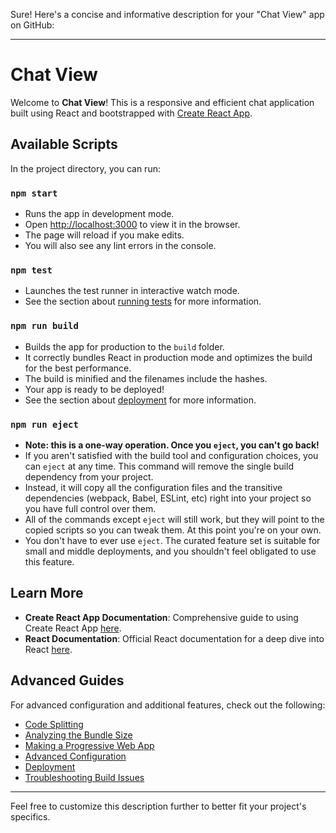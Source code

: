 Sure! Here's a concise and informative description for your "Chat View" app on GitHub:

---

# Chat View

Welcome to **Chat View**! This is a responsive and efficient chat application built using React and bootstrapped with [Create React App](https://github.com/facebook/create-react-app).

## Available Scripts

In the project directory, you can run:

### `npm start`
- Runs the app in development mode.
- Open [http://localhost:3000](http://localhost:3000) to view it in the browser.
- The page will reload if you make edits.
- You will also see any lint errors in the console.

### `npm test`
- Launches the test runner in interactive watch mode.
- See the section about [running tests](https://facebook.github.io/create-react-app/docs/running-tests) for more information.

### `npm run build`
- Builds the app for production to the `build` folder.
- It correctly bundles React in production mode and optimizes the build for the best performance.
- The build is minified and the filenames include the hashes.
- Your app is ready to be deployed!
- See the section about [deployment](https://facebook.github.io/create-react-app/docs/deployment) for more information.

### `npm run eject`
- **Note: this is a one-way operation. Once you `eject`, you can't go back!**
- If you aren't satisfied with the build tool and configuration choices, you can `eject` at any time. This command will remove the single build dependency from your project.
- Instead, it will copy all the configuration files and the transitive dependencies (webpack, Babel, ESLint, etc) right into your project so you have full control over them.
- All of the commands except `eject` will still work, but they will point to the copied scripts so you can tweak them. At this point you're on your own.
- You don't have to ever use `eject`. The curated feature set is suitable for small and middle deployments, and you shouldn't feel obligated to use this feature.

## Learn More

- **Create React App Documentation**: Comprehensive guide to using Create React App [here](https://facebook.github.io/create-react-app/docs/getting-started).
- **React Documentation**: Official React documentation for a deep dive into React [here](https://reactjs.org/).

## Advanced Guides

For advanced configuration and additional features, check out the following:

- [Code Splitting](https://facebook.github.io/create-react-app/docs/code-splitting)
- [Analyzing the Bundle Size](https://facebook.github.io/create-react-app/docs/analyzing-the-bundle-size)
- [Making a Progressive Web App](https://facebook.github.io/create-react-app/docs/making-a-progressive-web-app)
- [Advanced Configuration](https://facebook.github.io/create-react-app/docs/advanced-configuration)
- [Deployment](https://facebook.github.io/create-react-app/docs/deployment)
- [Troubleshooting Build Issues](https://facebook.github.io/create-react-app/docs/troubleshooting#npm-run-build-fails-to-minify)

---

Feel free to customize this description further to better fit your project's specifics.
